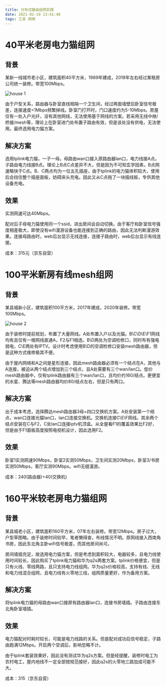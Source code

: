 ```yaml
---
title: 分布式路由组网实践
date: 2021-02-19 13:41:48
tags: 工具 网络
---
```

# 40平米老房电力猫组网

## 背景

某新一线城市老小区，建筑面积40平方米，1989年建成，2018年左右经过某租房公司统一装修。带宽100Mbps。

![house 1](house1.png)

由于户型关系，路由器与卧室直线相隔一个卫生间，经过两面墙壁后卧室信号极差，连接速度<1Mbps频繁掉线。卧室门打开时，门口速度约为5-10Mbps。房屋仅有一处入户光纤，没有其他网线，无法使用基于网线的方案。若采用无线中继/桥接/mesh等，理论上在卧室进门处布置子路由有效，但是该处没有供电，无法使用。最终选用电力猫方案。

## 解决方案

选用tplink电力猫，一子一母。母路由wan口接入原路由器lan口，电力线接A点。子路由电力线接B点。理论上B点C点差异不大，但是因为不可知玄学因素，B点网速略快于C点。B、C两点均为一位五孔插座，由于tplink的电力猫体积较大，使用后会挡住整个插座面板，妨碍床头充电。因此又从C点拖了一块插线板，专供其他设备充电。

## 效果

实测网速可达40Mbps。

配对后子母电力猫使用同一个ssid，进出房间会自动切换。由于客厅和卧室信号强度相差极大，即使没有wifi漫游设备也能连接到正确的路由，因此无法判断漫游效果。连接母路由时，web后台显示无线连接，连接子路由时，web后台显示有线连接。

成本：315元（京东自营）

# 100平米新房有线mesh组网

## 背景

某县城新小区，建筑面积100平方米，2017年建成，2020年装修。带宽100Mbps。

![house 2](house2.png)

由于装修时提前规划，布置了大量网线。A处布置入户以及光猫。B\C\D\E\F1网线均有且仅有一根网线直通A，F2与F1相连。B\D两处为空调检修口，同时布有强电弱电，C\E两处有IPTV。设计时考虑使用B\D的空调检修口安装mesh路由器，但是这种方式维修极其不便。

由于屋内网络和A之间是星形连接，因此mesh路由器必须有一个结点在A，其他与A连接，被迫从两个结点增加到三个结点，且A处需要有三个wan/lan口。低价mesh路由器中，仅有tplink路由器有三个wan/lan口，且均价约160/结点。更便宜的水星、腾达等mesh路由器均价80/结点左右，但是只有两口。

## 解决方案

出于成本考虑，选择腾达mesh路由器3母+四口交换机方案。A处安装第一个结点，wan口连接光猫lan口，lan口连接交换机。交换机连接C\E\F网线。其余两个结点安装在C与F2，C处lan口连接iptv机顶盒。从全屋看F1的覆盖效果比F2好，但是由于F1面板高度按照电视机设计，因此选用F2。

## 效果

卧室1实测网速90Mbps，卧室2实测50Mbps，卫生间实测20Mbps，卧室3/书房实测50Mbps，客厅实测90Mbps。wifi无缝漫游。

成本：240(路由器)+40(交换机)

# 160平米较老房电力猫组网

## 背景

某县城老小区，建筑面积160平方米，07年左右装修。带宽12Mbps。房子过大，户型草图略。由于装修时间较早，笔者懒得查，布线情况不明。原网线接入西南角书房，因此东北角主卧wifi信号极差，而其他房间尚可。

房间墙插充足，故选用电力猫方案，但是考虑到面积较大，电器较多，且电力线使用时间较长，因此购买了tplink电力猫和华为q2s两套方案。tplink价格便宜，但是只有火线、零线两路，且只支持电力线组网。华为q2s价格较高，支持有线、无线和电力线混合组网，且电力线有火零地三线，组网质量更好，作为备用方案。

## 解决方案

将tplink电力猫的母路由wan口接原有路由器lan口，连接书房墙插。子路由连接东北角卧室墙插。

## 效果

电力猫配对时耗时较长，可能是电力线路的关系。但是配对成功后信号稳定，子路由跑满12Mbps。开启两个空调后，影响忽略不计。

由于tplink套装效果好，因此没有测试华为q2s方案。但是经提醒，装修时电工为农村电工，屋内地线不一定全部按规范接好，因此q2s的火零地三路加成可能不大。

成本：315（京东自营）